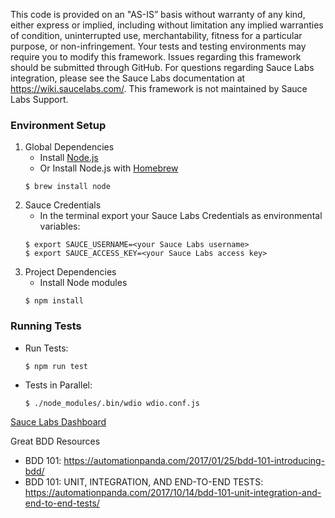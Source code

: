 This code is provided on an "AS-IS” basis without warranty of any kind, either express or implied, including without limitation any implied warranties of condition, uninterrupted use, merchantability, fitness for a particular purpose, or non-infringement. Your tests and testing environments may require you to modify this framework. Issues regarding this framework should be submitted through GitHub. For questions regarding Sauce Labs integration, please see the Sauce Labs documentation at https://wiki.saucelabs.com/. This framework is not maintained by Sauce Labs Support.

### Environment Setup

1. Global Dependencies
    * Install [Node.js](https://nodejs.org/en/)
    * Or Install Node.js with [Homebrew](http://brew.sh/)
    ```
    $ brew install node
    ```
2. Sauce Credentials
    * In the terminal export your Sauce Labs Credentials as environmental variables:
    ```
    $ export SAUCE_USERNAME=<your Sauce Labs username>
	$ export SAUCE_ACCESS_KEY=<your Sauce Labs access key>
    ```
3. Project Dependencies
	* Install Node modules
	```
	$ npm install
	```

### Running Tests
* Run Tests:
	```
	$ npm run test
	```

* Tests in Parallel:
	```
	$ ./node_modules/.bin/wdio wdio.conf.js
	```

[Sauce Labs Dashboard](https://saucelabs.com/beta/dashboard/)

Great BDD Resources
- BDD 101: https://automationpanda.com/2017/01/25/bdd-101-introducing-bdd/
- BDD 101: UNIT, INTEGRATION, AND END-TO-END TESTS: https://automationpanda.com/2017/10/14/bdd-101-unit-integration-and-end-to-end-tests/
